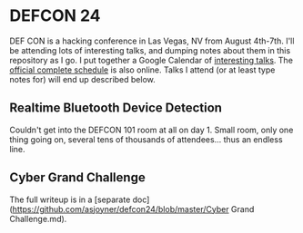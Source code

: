 # DEFCON 24

DEF CON is a hacking conference in Las Vegas, NV from August 4th-7th.  I'll be attending lots of interesting talks, and dumping notes about them in this repository as I go.  I put together a Google Calendar of [interesting talks](https://calendar.google.com/calendar/embed?src=joyner.ws_f8gv1f22fi6plfbkgsms4i8470%40group.calendar.google.com&ctz=America/Los_Angeles).  The [official complete schedule](https://www.defcon.org/html/defcon-24/dc-24-schedule.html) is also online.  Talks I attend (or at least type notes for) will end up described below.

## Realtime Bluetooth Device Detection
Couldn't get into the DEFCON 101 room at all on day 1.  Small room, only one thing going on, several tens of thousands of attendees... thus an endless line.

## Cyber Grand Challenge

The full writeup is in a [separate doc](https://github.com/asjoyner/defcon24/blob/master/Cyber Grand Challenge.md).
